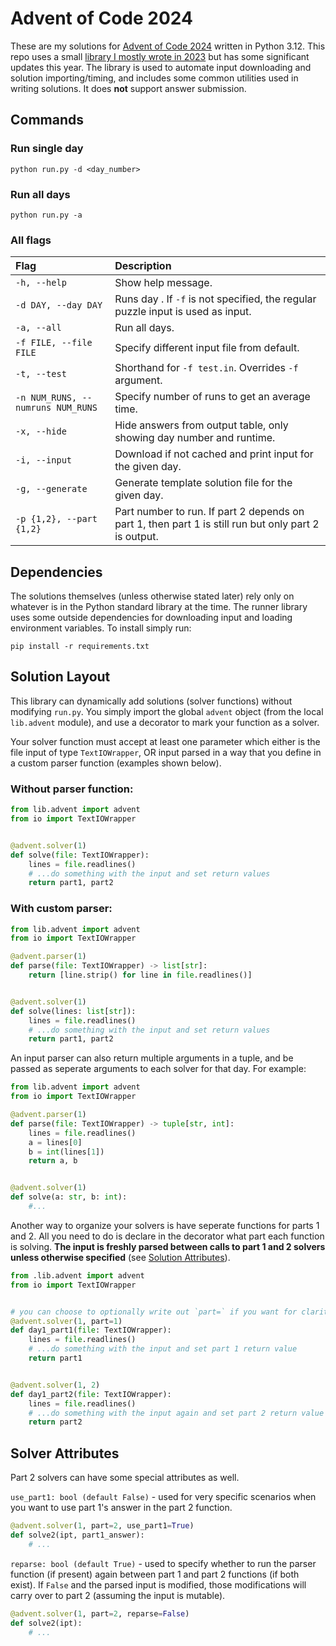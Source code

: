 # Advent of Code 2024

These are my solutions for [Advent of Code 2024](https://adventofcode.com/2024) written in Python 3.12. This repo uses a small [library I mostly wrote in 2023](https://github.com/sfmalloy/advent-of-code-2023/) but has some significant updates this year. The library is used to automate input downloading and solution importing/timing, and includes some common utilities used in writing solutions. It does **not** support answer submission.

## Commands

### Run single day
```
python run.py -d <day_number>
```

### Run all days
```
python run.py -a
```

### All flags
|Flag|Description|
|:-|:-|
|`-h, --help`|Show help message.|
|`-d DAY, --day DAY`|Runs day <d>. If `-f` is not specified, the regular puzzle input is used as input.|
|`-a, --all`|Run all days.|
|`-f FILE, --file FILE`|Specify different input file from default.|
|`-t, --test`|Shorthand for `-f test.in`. Overrides `-f` argument.|
|`-n NUM_RUNS, --numruns NUM_RUNS`|Specify number of runs to get an average time.|
|`-x, --hide`|Hide answers from output table, only showing day number and runtime.|
|`-i, --input`|Download if not cached and print input for the given day.|
|`-g, --generate`|Generate template solution file for the given day.|
|`-p {1,2}, --part {1,2}`|Part number to run. If part 2 depends on part 1, then part 1 is still run but only part 2 is output.|

## Dependencies
The solutions themselves (unless otherwise stated later) rely only on whatever is in the Python standard library at the time. The runner library uses some outside dependencies for downloading input and loading environment variables. To install simply run:
```
pip install -r requirements.txt
```

## Solution Layout
This library can dynamically add solutions (solver functions) without modifying `run.py`. You simply import the global `advent` object (from the local `lib.advent` module), and use a decorator to mark your function as a solver.

Your solver function must accept at least one parameter which either is the file input of type `TextIOWrapper`, OR input parsed in a way that you define in a custom parser function (examples shown below). 

### Without parser function:
```py
from lib.advent import advent
from io import TextIOWrapper


@advent.solver(1)
def solve(file: TextIOWrapper):
    lines = file.readlines()
    # ...do something with the input and set return values
    return part1, part2
```

### With custom parser:
```py
from lib.advent import advent
from io import TextIOWrapper

@advent.parser(1)
def parse(file: TextIOWrapper) -> list[str]:
    return [line.strip() for line in file.readlines()]


@advent.solver(1)
def solve(lines: list[str]):
    lines = file.readlines()
    # ...do something with the input and set return values
    return part1, part2
```

An input parser can also return multiple arguments in a tuple, and be passed as seperate arguments to each solver for that day. For example:
```py
from lib.advent import advent
from io import TextIOWrapper

@advent.parser(1)
def parse(file: TextIOWrapper) -> tuple[str, int]:
    lines = file.readlines()
    a = lines[0]
    b = int(lines[1])
    return a, b


@advent.solver(1)
def solve(a: str, b: int):
    #...
```

Another way to organize your solvers is have seperate functions for parts 1 and 2. All you need to do is declare in the decorator what part each function is solving. **The input is freshly parsed between calls to part 1 and 2 solvers unless otherwise specified** (see [Solution Attributes](#solution-attributes)).

```py
from .lib.advent import advent
from io import TextIOWrapper


# you can choose to optionally write out `part=` if you want for clarity
@advent.solver(1, part=1)
def day1_part1(file: TextIOWrapper):
    lines = file.readlines()
    # ...do something with the input and set part 1 return value
    return part1


@advent.solver(1, 2)
def day1_part2(file: TextIOWrapper):
    lines = file.readlines()
    # ...do something with the input again and set part 2 return value
    return part2
```

## Solver Attributes
Part 2 solvers can have some special attributes as well.

`use_part1: bool (default False)` - used for very specific scenarios when you want to use part 1's answer in the part 2 function.

```py
@advent.solver(1, part=2, use_part1=True)
def solve2(ipt, part1_answer):
    # ...
```

`reparse: bool (default True)` - used to specify whether to run the parser function (if present) again between part 1 and part 2 functions (if both exist). If `False` and the parsed input is modified, those modifications will carry over to part 2 (assuming the input is mutable).

```py
@advent.solver(1, part=2, reparse=False)
def solve2(ipt):
    # ...
```
